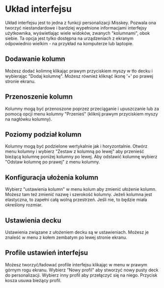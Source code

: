 # Układ interfejsu

Układ interfejsu jest to jedna z funkcji personalizacji Misskey. Pozwala ona tworzyć niestandardowe i bardziej wypełnione informacjami interfejsy użytkownika, wyświetlając wiele widoków, zwanych "kolumnami", obok siebie.
Ta opcja jest tylko dostępna na urządzeniach z ekranym odpowiednio wielkim - na przykład na komputerze lub laptopie.

## Dodawanie kolumn

Możesz dodać kolimnę klikając prawym przyciskiem myszy w tło decku i wybierając "Dodaj kolumnę". Możesz również kliknąć ikonę '+' po prawej stronie ekranu.

## Przenoszenie kolumn

Kolumny mogą być przenoszone poprzez przeciąganie i upuszczanie lub za pomocą opcji menu kolumny "Przenieś" (kliknij prawym przyciskiem myszy na nagłówku kolumny).

## Poziomy podział kolumn

Kolumny mogą być podzielone wertykalnie jak i horyzontalnie. Otwórz menu kolumny i wybierz "Zestaw z kolumną po lewej" aby przenieść bieżącą kolumnę poniżej kolumny po lewej.
Aby odstawić kolumnę wybierz "Odstaw kolumnę po prawej" z menu kolumny.

## Konfiguracja ułożenia kolumn

Wybierz "ustawienia kolumn" w menu kolum aby zmienić ułożenie kolumn. Możesz tam też zmienić nazwę i szerokość kolumny.
Jeżeli kolumna jest elastyczna, to zapełni całą wolną przestrzeń. Jeśli nie, to będzie miała określony rozmiar.

## Ustawienia decku

Ustawienia związane z ułożeniem decku są w ustawieniach. Możesz je znaleść w menu z kołem zembatym po lewej stronie ekranu.

## Profile ustawień interfejsu

Możesz tworzyć/ładować profile interfejsu klikając w menu w prawym górnym rogu ekranu. Wybierz "Nowy profil" aby stworzyć nowy pusty deck do personalizacji. Wybierz inny profil aby przełączyć się na niego. Przycisk kosza usuwa bieżący profil.
